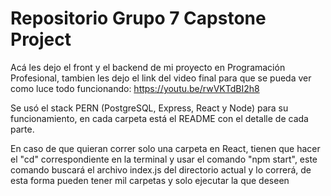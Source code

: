 # Repositorio Grupo 7 Capstone Project
Acá les dejo el front y el backend  de mi proyecto en Programación Profesional, tambien les dejo el link del video final para que se pueda ver como luce todo funcionando: https://youtu.be/rwVKTdBI2h8

Se usó el stack PERN (PostgreSQL, Express, React y Node) para su funcionamiento, en cada carpeta está el README con el detalle de cada parte.

En caso de que quieran correr solo una carpeta en React, tienen que hacer el "cd" correspondiente en la terminal y usar el comando "npm start", este comando buscará el archivo index.js del directorio actual y lo correrá, de esta forma pueden tener mil carpetas y solo ejecutar la que deseen

